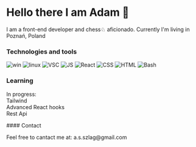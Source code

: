 <!--Header here -->
# Hello there I am Adam 👋
<p>I am a front-end developer and chess♘ aficionado. Currently I'm living in Poznań, Poland</p>

### Technologies and tools
![win](https://img.shields.io/badge/OS-Windows-informational?style=flat&logo=windows&logoColor=white&color=2bbc8a)
![linux](https://img.shields.io/badge/OS-Linux-informational?style=flat&logo=linux&logoColor=white&color=2bbc8a)
![VSC](https://img.shields.io/badge/Editor-VSC-informational?style=flat&logo=vsc-idea&logoColor=white&color=2bbc8a)
![JS](https://img.shields.io/badge/Code-JavaScript-informational?style=flat&logo=javascript&logoColor=white&color=2bbc8a)
![React](https://img.shields.io/badge/Framework-React-informational?style=flat&logo=react&logoColor=white&color=2bbc8a)
![CSS](https://img.shields.io/badge/Style-Sass-informational?style=flat&logo=sass&logoColor=white&color=2bbc8a)
![HTML](https://img.shields.io/badge/Code-Html-informational?style=flat&logo=html&logoColor=white&color=2bbc8a)
![Bash](https://img.shields.io/badge/Shell-Bash-informational?style=flat&logo=gnu-bash&logoColor=white&color=2bbc8a)
### Learning
<p>
  In progress:<br>
  Tailwind<br>
  Advanced React hooks<br>
  Rest Api<br>
  </p>
#### Contact
<p>
  Feel free to cantact me at: a.s.szlag@gmail.com
  </p>
